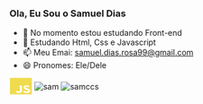 ### Ola, Eu Sou o Samuel Dias




- 🔭 No momento estou estudando Front-end
- 🌱 Estudando Html, Css e Javascript
- 📫 Meu Emai: samuel.dias.rosa99@gmail.com
- 😄 Pronomes: Ele/Dele



 <img align="center" alt="sam" height="30" width="40" src="https://raw.githubusercontent.com/devicons/devicon/master/icons/javascript/javascript-plain.svg">
  
 <img align="center" alt="sam" height="30" width="40" src="https://cdn.jsdelivr.net/gh/devicons/devicon/icons/html5/html5-original.svg" >
  
 
  <img align="center" alt="samccs" height="30" width="40" src="https://cdn.jsdelivr.net/gh/devicons/devicon/icons/css3/css3-original.svg" />
          
            
          

            
